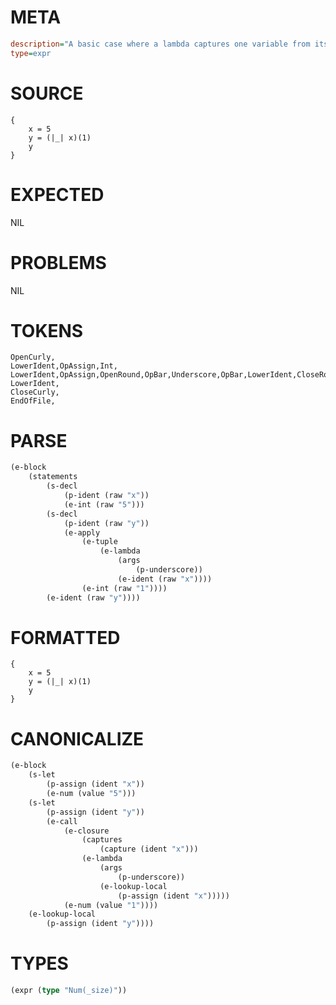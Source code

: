 # META
~~~ini
description="A basic case where a lambda captures one variable from its immediate parent scope."
type=expr
~~~
# SOURCE
~~~roc
{
    x = 5
    y = (|_| x)(1)
    y
}
~~~
# EXPECTED
NIL
# PROBLEMS
NIL
# TOKENS
~~~zig
OpenCurly,
LowerIdent,OpAssign,Int,
LowerIdent,OpAssign,OpenRound,OpBar,Underscore,OpBar,LowerIdent,CloseRound,NoSpaceOpenRound,Int,CloseRound,
LowerIdent,
CloseCurly,
EndOfFile,
~~~
# PARSE
~~~clojure
(e-block
	(statements
		(s-decl
			(p-ident (raw "x"))
			(e-int (raw "5")))
		(s-decl
			(p-ident (raw "y"))
			(e-apply
				(e-tuple
					(e-lambda
						(args
							(p-underscore))
						(e-ident (raw "x"))))
				(e-int (raw "1"))))
		(e-ident (raw "y"))))
~~~
# FORMATTED
~~~roc
{
	x = 5
	y = (|_| x)(1)
	y
}
~~~
# CANONICALIZE
~~~clojure
(e-block
	(s-let
		(p-assign (ident "x"))
		(e-num (value "5")))
	(s-let
		(p-assign (ident "y"))
		(e-call
			(e-closure
				(captures
					(capture (ident "x")))
				(e-lambda
					(args
						(p-underscore))
					(e-lookup-local
						(p-assign (ident "x")))))
			(e-num (value "1"))))
	(e-lookup-local
		(p-assign (ident "y"))))
~~~
# TYPES
~~~clojure
(expr (type "Num(_size)"))
~~~
